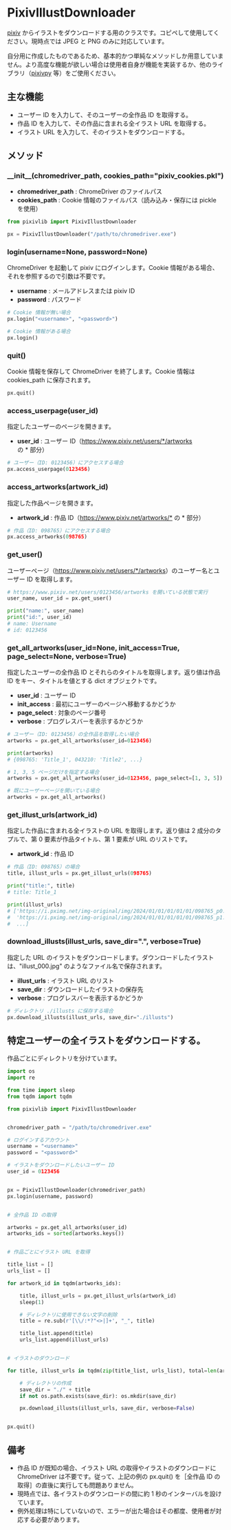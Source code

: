 # PixivIllustDownloader

[pixiv](https://www.pixiv.net/) からイラストをダウンロードする用のクラスです。コピペして使用してください。現時点では JPEG と PNG のみに対応しています。

自分用に作成したものであるため、基本的かつ単純なメソッドしか用意していません。より高度な機能が欲しい場合は使用者自身が機能を実装するか、他のライブラリ（[pixivpy](https://github.com/upbit/pixivpy) 等）をご使用ください。




## 主な機能

- ユーザー ID を入力して、そのユーザーの全作品 ID を取得する。
- 作品 ID を入力して、その作品に含まれる全イラスト URL を取得する。
- イラスト URL を入力して、そのイラストをダウンロードする。




## メソッド

### \_\_init\_\_(chromedriver\_path, cookies\_path="pixiv\_cookies.pkl")

- **chromedriver\_path** : ChromeDriver のファイルパス
- **cookies\_path** : Cookie 情報のファイルパス（読み込み・保存には pickle を使用）

```python
from pixivlib import PixivIllustDownloader

px = PixivIllustDownloader("/path/to/chromedriver.exe")
```



### login(username=None, password=None)

ChromeDriver を起動して pixiv にログインします。Cookie 情報がある場合、それを参照するので引数は不要です。

- **username** : メールアドレスまたは pixiv ID
- **password** : パスワード

```python
# Cookie 情報が無い場合
px.login("<username>", "<password>")

# Cookie 情報がある場合
px.login()
```



### quit()

Cookie 情報を保存して ChromeDriver を終了します。Cookie 情報は cookies_path に保存されます。

```python
px.quit()
```



### access\_userpage(user\_id)

指定したユーザーのページを開きます。

- **user\_id** : ユーザー ID（<https://www.pixiv.net/users/*/artworks> の \* 部分）

```python
# ユーザー（ID: 0123456）にアクセスする場合
px.access_userpage(0123456)
```



### access\_artworks(artwork\_id)

指定した作品ページを開きます。

- **artwork\_id** : 作品 ID（<https://www.pixiv.net/artworks/*> の \* 部分）

```python
# 作品（ID: 098765）にアクセスする場合
px.access_artworks(098765)
```



### get\_user()

ユーザーページ（<https://www.pixiv.net/users/*/artworks>）のユーザー名とユーザー ID を取得します。

```python
# https://www.pixiv.net/users/0123456/artworks を開いている状態で実行
user_name, user_id = px.get_user()

print("name:", user_name)
print("id:", user_id)
# name: Username
# id: 0123456
```



### get\_all\_artworks(user\_id=None, init\_access=True, page\_select=None, verbose=True)

指定したユーザーの全作品 ID とそれらのタイトルを取得します。返り値は作品 ID をキー、タイトルを値とする dict オブジェクトです。

- **user\_id** : ユーザー ID
- **init\_access** : 最初にユーザーのページへ移動するかどうか
- **page\_select** : 対象のページ番号
- **verbose** : プログレスバーを表示するかどうか

```python
# ユーザー（ID: 0123456）の全作品を取得したい場合
artworks = px.get_all_artworks(user_id=0123456)

print(artworks)
# {098765: 'Title_1', 043210: 'Title2', ...}

# 1, 3, 5 ページだけを指定する場合
artworks = px.get_all_artworks(user_id=0123456, page_select=[1, 3, 5])

# 既にユーザーページを開いている場合
artworks = px.get_all_artworks()
```



### get\_illust\_urls(artwork\_id)

指定した作品に含まれる全イラストの URL を取得します。返り値は 2 成分のタプルで、第 0 要素が作品タイトル、第 1 要素が URL のリストです。

- **artwork\_id** : 作品 ID

```python
# 作品（ID: 098765）の場合
title, illust_urls = px.get_illust_urls(098765)

print("title:", title)
# title: Title_1

print(illust_urls)
# ['https://i.pximg.net/img-original/img/2024/01/01/01/01/01/098765_p0.jpg',
#  'https://i.pximg.net/img-original/img/2024/01/01/01/01/01/098765_p1.jpg',
#  ...]
```


### download\_illusts(illust\_urls, save\_dir=".", verbose=True)

指定した URL のイラストをダウンロードします。ダウンロードしたイラストは、"illust_000.jpg" のようなファイル名で保存されます。

- **illust\_urls** : イラスト URL のリスト
- **save\_dir** : ダウンロードしたイラストの保存先
- **verbose** : プログレスバーを表示するかどうか

```python
# ディレクトリ ./illusts に保存する場合
px.download_illusts(illust_urls, save_dir="./illusts")
```



## 特定ユーザーの全イラストをダウンロードする。

作品ごとにディレクトリを分けています。

```python
import os
import re

from time import sleep
from tqdm import tqdm

from pixivlib import PixivIllustDownloader


chromedriver_path = "/path/to/chromedriver.exe"

# ログインするアカウント
username = "<username>"
password = "<password>"

# イラストをダウンロードしたいユーザー ID
user_id = 0123456


px = PixivIllustDownloader(chromedriver_path)
px.login(username, password)


# 全作品 ID の取得

artworks = px.get_all_artworks(user_id)
artworks_ids = sorted(artworks.keys())


# 作品ごとにイラスト URL を取得

title_list = []
urls_list = []

for artwork_id in tqdm(artworks_ids):

    title, illust_urls = px.get_illust_urls(artwork_id)
    sleep(1)

    # ディレクトリに使用できない文字の削除
    title = re.sub(r'[\\/:*?"<>|]+', "_", title)

    title_list.append(title)
    urls_list.append(illust_urls)


# イラストのダウンロード

for title, illust_urls in tqdm(zip(title_list, urls_list), total=len(artworks_ids)):

    # ディレクトリの作成
    save_dir = "./" + title
    if not os.path.exists(save_dir): os.mkdir(save_dir)

    px.download_illusts(illust_urls, save_dir, verbose=False)


px.quit()
```



## 備考

- 作品 ID が既知の場合、イラスト URL の取得やイラストのダウンロードに ChromeDriver は不要です。従って、上記の例の px.quit() を［全作品 ID の取得］の直後に実行しても問題ありません。
- 現時点では、各イラストのダウンロードの間に約 1 秒のインターバルを設けています。
- 例外処理は特にしていないので、エラーが出た場合はその都度、使用者が対応する必要があります。
